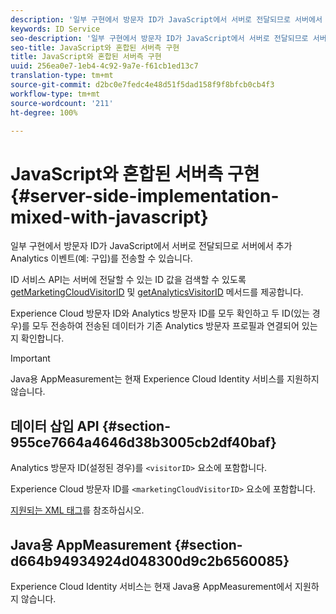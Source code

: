 ```yaml
---
description: '일부 구현에서 방문자 ID가 JavaScript에서 서버로 전달되므로 서버에서 추가 Analytics 이벤트(예: 구입)를 전송할 수 있습니다.'
keywords: ID Service
seo-description: '일부 구현에서 방문자 ID가 JavaScript에서 서버로 전달되므로 서버에서 추가 Analytics 이벤트(예: 구입)를 전송할 수 있습니다.'
seo-title: JavaScript와 혼합된 서버측 구현
title: JavaScript와 혼합된 서버측 구현
uuid: 256ea0e7-1eb4-4c92-9a7e-f61cb1ed13c7
translation-type: tm+mt
source-git-commit: d2bc0e7fedc4e48d51f5dad158f9f8bfcb0cb4f3
workflow-type: tm+mt
source-wordcount: '211'
ht-degree: 100%

---
```



# JavaScript와 혼합된 서버측 구현 {#server-side-implementation-mixed-with-javascript}

일부 구현에서 방문자 ID가 JavaScript에서 서버로 전달되므로 서버에서 추가 Analytics 이벤트(예: 구입)를 전송할 수 있습니다.

ID 서비스 API는 서버에 전달할 수 있는 ID 값을 검색할 수 있도록 [getMarketingCloudVisitorID](../../library/get-set/getmcvid.md) 및 [getAnalyticsVisitorID](../../library/get-set/getanalyticsvisitorid.md) 메서드를 제공합니다.

Experience Cloud 방문자 ID와 Analytics 방문자 ID를 모두 확인하고 두 ID(있는 경우)를 모두 전송하여 전송된 데이터가 기존 Analytics 방문자 프로필과 연결되어 있는지 확인합니다.

>[!IMPORTANT]
>
>Java용 AppMeasurement는 현재 Experience Cloud Identity 서비스를 지원하지 않습니다.

## 데이터 삽입 API {#section-955ce7664a4646d38b3005cb2df40baf}

Analytics 방문자 ID(설정된 경우)를 `<visitorID>` 요소에 포함합니다.

Experience Cloud 방문자 ID를 `<marketingCloudVisitorID>` 요소에 포함합니다.

[지원되는 XML 태그](https://www.adobe.io)를 참조하십시오.

## Java용 AppMeasurement {#section-d664b94934924d048300d9c2b6560085}

Experience Cloud Identity 서비스는 현재 Java용 AppMeasurement에서 지원하지 않습니다.
